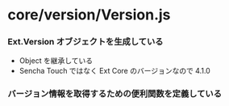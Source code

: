 # core/version/Version.js

### Ext.Version オブジェクトを生成している

- Object を継承している
- Sencha Touch ではなく Ext Core のバージョンなので 4.1.0

### バージョン情報を取得するための便利関数を定義している


